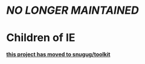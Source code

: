 # *NO LONGER MAINTAINED*

# Children of IE

**[this project has moved to snugug/toolkit](https://github.com/Snugug/toolkit#nth-child-for-ie78)**
